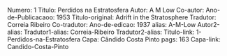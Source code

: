 Numero: 1
Titulo: Perdidos na Estratosfera
Autor: A M Low
Co-autor: 
Ano-de-Publicacaoo: 1953
Titulo-original: Adrift in the Stratosphere
Tradutor: Correia Ribeiro
Co-tradutor: 
Ano-de-edicao: 1937
alias: A-M-Low
Autor2-alias: 
Tradutor1-alias: Correia-Ribeiro
Tradutor2-alias: 
Titulo-link: 1-Perdidos-na-Estratosfera
Capa: Cândido Costa Pinto
pags: 163
Capa-link: Candido-Costa-Pinto